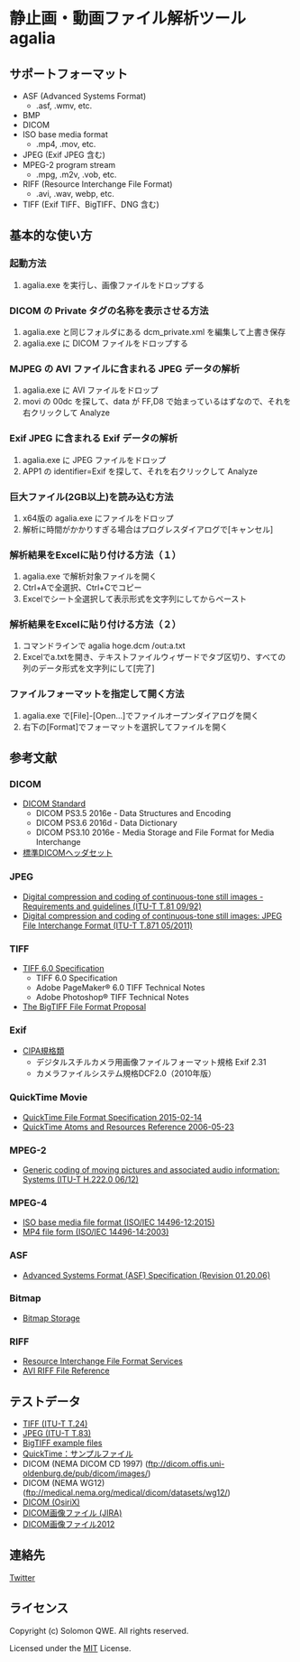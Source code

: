 # 静止画・動画ファイル解析ツール agalia

## サポートフォーマット

* ASF (Advanced Systems Format)
  * .asf, .wmv, etc.
* BMP
* DICOM
* ISO base media format
  * .mp4, .mov, etc.
* JPEG (Exif JPEG 含む)
* MPEG-2 program stream
  * .mpg, .m2v, .vob, etc.
* RIFF (Resource Interchange File Format)
  * .avi, .wav, webp, etc.
* TIFF (Exif TIFF、BigTIFF、DNG 含む)

## 基本的な使い方

### 起動方法
1. agalia.exe を実行し、画像ファイルをドロップする

### DICOM の Private タグの名称を表示させる方法
1. agalia.exe と同じフォルダにある dcm_private.xml を編集して上書き保存
1. agalia.exe に DICOM ファイルをドロップする

### MJPEG の AVI ファイルに含まれる JPEG データの解析
1. agalia.exe に AVI ファイルをドロップ
1. movi の 00dc を探して、data が FF,D8 で始まっているはずなので、それを右クリックして Analyze

### Exif JPEG に含まれる Exif データの解析
1. agalia.exe に JPEG ファイルをドロップ
1. APP1 の identifier=Exif を探して、それを右クリックして Analyze

### 巨大ファイル(2GB以上)を読み込む方法
1. x64版の agalia.exe にファイルをドロップ
1. 解析に時間がかかりすぎる場合はプログレスダイアログで[キャンセル]

### 解析結果をExcelに貼り付ける方法（１）
1. agalia.exe で解析対象ファイルを開く
1. Ctrl+Aで全選択、Ctrl+Cでコピー
1. Excelでシート全選択して表示形式を文字列にしてからペースト

### 解析結果をExcelに貼り付ける方法（２）
1. コマンドラインで agalia hoge.dcm /out:a.txt
1. Excelでa.txtを開き、テキストファイルウィザードでタブ区切り、すべての列のデータ形式を文字列にして[完了]

### ファイルフォーマットを指定して開く方法
1. agalia.exe で[File]-[Open...]でファイルオープンダイアログを開く
1. 右下の[Format]でフォーマットを選択してファイルを開く


## 参考文献

### DICOM

* [DICOM Standard](http://dicom.nema.org/standard.html)
  * DICOM PS3.5 2016e - Data Structures and Encoding
  * DICOM PS3.6 2016d - Data Dictionary
  * DICOM PS3.10 2016e - Media Storage and File Format for Media Interchange
* [標準DICOMヘッダセット](http://www.jira-net.or.jp/dicom/dicom_data_01.html)

### JPEG

* [Digital compression and coding of continuous-tone still images - Requirements and guidelines (ITU-T T.81 09/92)](http://www.w3.org/Graphics/JPEG/itu-t81.pdf)
* [Digital compression and coding of continuous-tone still images: JPEG File Interchange Format (ITU-T T.871 05/2011)](http://www.itu.int/rec/T-REC-T.871)

### TIFF

* [TIFF 6.0 Specification](https://www.adobe.io/open/standards/TIFF.html)
  * TIFF 6.0 Specification
  * Adobe PageMaker® 6.0 TIFF Technical Notes
  * Adobe Photoshop® TIFF Technical Notes
* [The BigTIFF File Format Proposal](http://www.awaresystems.be/imaging/tiff/bigtiff.html)

### Exif

* [CIPA規格類](http://www.cipa.jp/std/std-sec_j.html)
  * デジタルスチルカメラ用画像ファイルフォーマット規格 Exif 2.31
  * カメラファイルシステム規格DCF2.0（2010年版）

### QuickTime Movie

* [QuickTime File Format Specification 2015-02-14](https://web.archive.org/web/20150908100905/https://developer.apple.com/library/mac/documentation/QuickTime/QTFF/qtff.pdf)
* [QuickTime Atoms and Resources Reference 2006-05-23](https://developer.apple.com/library/content/documentation/QuickTime/Reference/QTRef_AtomsResources/QTRef_AtomsResources.pdf)


### MPEG-2

* [Generic coding of moving pictures and associated audio information: Systems (ITU-T H.222.0 06/12)](https://www.itu.int/rec/T-REC-H.222.0-201206-S/en)

### MPEG-4

* [ISO base media file format (ISO/IEC 14496-12:2015)](http://standards.iso.org/ittf/PubliclyAvailableStandards/c068960_ISO_IEC_14496-12_2015.zip)
* [MP4 file form (ISO/IEC 14496-14:2003)](http://www.iso.org/iso/home/store/catalogue_tc/catalogue_detail.htm?csnumber=38538&commid=45316)

### ASF

* [Advanced Systems Format (ASF) Specification (Revision 01.20.06)](https://web.archive.org/web/20121003052515/http://www.microsoft.com/en-us/download/details.aspx?displaylang=en&id=14995)

### Bitmap

* [Bitmap Storage](https://msdn.microsoft.com/en-us/library/dd183391(v=vs.85).aspx)

### RIFF

* [Resource Interchange File Format Services](https://msdn.microsoft.com/en-us/library/dd798636(v=vs.85).aspx)
* [AVI RIFF File Reference](https://msdn.microsoft.com/en-us/library/dd318189(v=vs.85).aspx)

## テストデータ

* [TIFF (ITU-T T.24)](https://www.itu.int/wftp3/Public/t/testsignal/GenImage/T024/)
* [JPEG (ITU-T T.83)](https://www.itu.int/wftp3/Public/t/testsignal/SpeImage/T083v1_0/)
* [BigTIFF example files](http://www.awaresystems.be/imaging/tiff/bigtiff.html#samples)
* [QuickTime：サンプルファイル](https://support.apple.com/ja-jp/HT201549)
* DICOM (NEMA DICOM CD 1997) (ftp://dicom.offis.uni-oldenburg.de/pub/dicom/images/)
* DICOM (NEMA WG12) (ftp://medical.nema.org/medical/dicom/datasets/wg12/)
* [DICOM (OsiriX)](http://www.osirix-viewer.com/resources/dicom-image-library/)
* [DICOM画像ファイル (JIRA)](http://www.jira-net.or.jp/dicom/dicom_data_01_02.html)
* [DICOM画像ファイル2012](http://www.jira-net.or.jp/dicom/dicom_data_01_03.html)

## 連絡先

[Twitter](https://twitter.com/solomon_qwe)

## ライセンス

Copyright (c) Solomon QWE. All rights reserved.

Licensed under the [MIT](LICENSE.txt) License.

